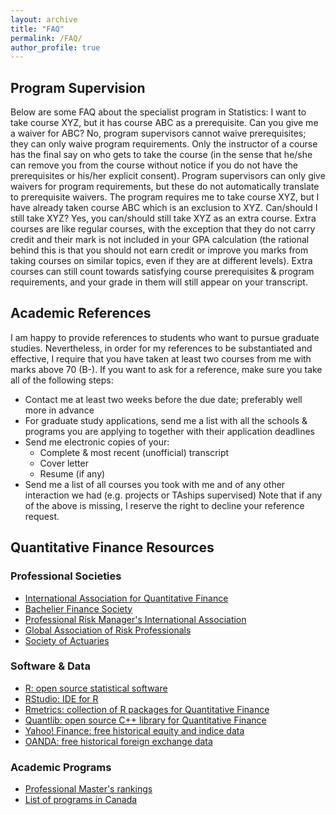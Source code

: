 ```yaml
---
layout: archive
title: "FAQ"
permalink: /FAQ/
author_profile: true
---
```


## Program Supervision

Below are some FAQ about the specialist program in Statistics:
I want to take course XYZ, but it has course ABC as a prerequisite. Can you give me a waiver for ABC? 
   No, program supervisors cannot waive prerequisites; they can only waive program requirements. Only the instructor of a course has the final say on who gets to take the course (in the sense that he/she can remove you from the course without notice if you do not have the prerequisites or his/her explicit consent). Program supervisors can only give waivers for program requirements, but these do not automatically translate to prerequisite waivers.
The program requires me to take course XYZ, but I have already taken course ABC which is an exclusion to XYZ. Can/should I still take XYZ? 
  	Yes, you can/should still take XYZ as an extra course. Extra courses are like regular courses, with the exception that they do not carry credit and their mark is not included in your GPA calculation (the rational behind this is that you should not earn credit or improve you marks from taking courses on similar topics, even if they are at different levels). Extra courses can still count towards satisfying course prerequisites & program requirements, and your grade in them will still appear on your transcript.

## Academic References
I am happy to provide references to students who want to pursue graduate studies. Nevertheless, in order for my references to be substantiated and effective, I require that you have taken at least two courses from me with marks above 70 (B-). If you want to ask for a reference, make sure you take all of the following steps:
- Contact me at least two weeks before the due date; preferably well more in advance
- For graduate study applications, send me a list with all the schools & programs you are applying to together with their application deadlines
- Send me electronic copies of your:
	+ Complete & most recent (unofficial) transcript
	+ Cover letter
	+ Resume (if any)
- Send me a list of all courses you took with me and of any other interaction we had (e.g. projects or TAships supervised)
Note that if any of the above is missing, I reserve the right to decline your reference request.

	
## Quantitative Finance Resources

### Professional Societies
<ul>
<li><a href="http://www.iaqf.org/">International Association for Quantitative Finance</a></li>
<li><a href="http://www.bachelierfinance.org/">Bachelier Finance Society</a></li>
<li><a href="http://www.prmia.org/">Professional Risk Manager's International Association</a></li>
<li><a href="http://www.garp.org/">Global Association of Risk Professionals</a></li>
<li><a href="http://www.soa.org/">Society of Actuaries</a></li>
</ul>

<h3>Software & Data</h3>
<ul>
<li><a href="http://cran.r-project.org/">R: open source statistical software</a></li>
<li><a href="https://www.rstudio.com/">RStudio: IDE for R</a></li>
<li><a href="https://www.rmetrics.org/">Rmetrics: collection of R packages for Quantitative Finance</a></li>
<li><a href="http://quantlib.org/index.shtml">Quantlib: open source C++ library for Quantitative Finance</a></li>
<li><a href="http://finance.yahoo.com/">Yahoo! Finance: free historical equity and indice data</a></li>
<li><a href="http://www.oanda.com/currency/historical-rates/">OANDA: free historical foreign exchange data</a></li>
</ul>

<h3>Academic Programs</h3>
<ul>
<li><a href="https://www.quantnet.com/mfe-programs-rankings/">Professional Master's rankings</a></li>
<li><a href="http://www.canadian-universities.net/Universities/Programs/Mathematical_Finance.html">List of programs in Canada</a></li>
</ul>
